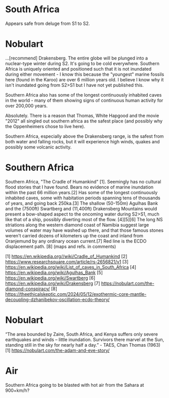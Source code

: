 # South Africa

Appears safe from deluge from S1 to S2.

# Nobulart

...[recommend] Drakensberg. The entire globe will be plunged into a nuclear-type winter during S2. It's going to be cold everywhere. Southern Africa is uniquely oriented and positioned such that it is not inundated during either movement - I know this because the "youngest" marine fossils here (found in the Karoo) are over 6 million years old. I believe I know why it isn't inundated going from S2>S1 but I have not yet published this.

Southern Africa also has some of the longest continuously inhabited caves in the world - many of them showing signs of continuous human activity for over 200,000 years.

Absolutely. There is a reason that Thomas, White Hapgood and the movie "2012" all singled out southern africa as the safest place (and possibly why the Oppenheimers chose to live here).

Southern Africa, especially above the Drakensberg range, is the safest from both water and falling rocks, but it will experience high winds, quakes and possibly some volcanic activity.

# Southern Africa

Southern Africa, "The Cradle of Humankind" [1]. Seemingly has no cultural flood stories that I have found. Bears no evidence of marine inundation within the past 66 million years.[2] Has some of the longest continuously inhabited caves, some with habitation periods spanning tens of thousands of years, and going back 250ka.[3] The shallow (50-150m) Agulhas Bank and the (7500ft) Swartberg and (11,400ft) Drakensberg Mountains would present a bow-shaped aspect to the oncoming water during S2>S1, much like that of a ship, possibly diverting most of the flow. [4][5][6] The long NS striations along the western diamond coast of Namibia suggest large volumes of water may have washed up there, and that those famous stones weren't carried dozens of kilometers up the coast and inland from Oranjemund by any ordinary ocean current.[7] Red line is the ECDO displacement path. [8]
(maps and refs. in comments)

[1] https://en.wikipedia.org//wiki/Cradle_of_Humankind
[2] https://www.researchsquare.com/article/rs-2656821/v1
[3] https://en.wikipedia.org/wiki/List_of_caves_in_South_Africa
[4] https://en.wikipedia.org/wiki/Agulhas_Bank
[5] https://en.wikipedia.org/wiki/Swartberg
[6] https://en.wikipedia.org/wiki/Drakensberg
[7] https://nobulart.com/the-diamond-conspiracy/
[8] https://theethicalskeptic.com/2024/05/12/exothermic-core-mantle-decoupling-dzhanibekov-oscillation-ecdo-theory/

# Nobulart

“The area bounded by Zaire, South Africa, and Kenya suffers only severe earthquakes and winds – little inundation. Survivors there marvel at the Sun, standing still in the sky for nearly half a day.” - TAES, Chan Thomas (1963)
[1] https://nobulart.com/the-adam-and-eve-story/

# Air

Southern Africa going to be blasted with hot air from the Sahara at 900+km/h?